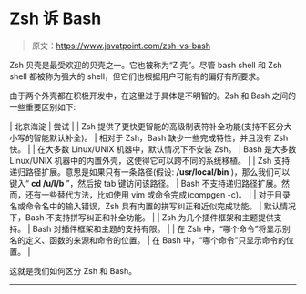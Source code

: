 # Zsh 诉 Bash

> 原文：<https://www.javatpoint.com/zsh-vs-bash>

Zsh 贝壳是最受欢迎的贝壳之一。它也被称为“Z 壳”。尽管 bash shell 和 Zsh shell 都被称为强大的 shell，但它们也根据用户可能有的偏好有所要求。

由于两个外壳都在积极开发中，在这里过于具体是不明智的。Zsh 和 Bash 之间的一些重要区别如下:

| 北京海淀 | 尝试 |
| Zsh 提供了更快更智能的高级制表符补全功能(支持不区分大小写的智能默认补全)。 | 相对于 Zsh，Bash 缺少一些完成特性，并且没有 Zsh 快。 |
| 在大多数 Linux/UNIX 机器中，默认情况下不安装 Zsh。 | Bash 是大多数 Linux/UNIX 机器中的内置外壳，这使得它可以跨不同的系统移植。 |
| Zsh 支持递归路径扩展。意思是如果只有一条路径(假设: **/usr/local/bin** )，那么我们可以键入“ **cd /u/l/b** ”，然后按 tab 键访问该路径。 | Bash 不支持递归路径扩展。然而，还有一些替代方法，比如使用 vim 或命令完成(compgen -c)。 |
| 对于目录名或命令名中的输入错误，Zsh 具有内置的拼写纠正和近似完成功能。 | 默认情况下，Bash 不支持拼写纠正和补全功能。 |
| Zsh 为几个插件框架和主题提供支持。 | Bash 对插件框架和主题的支持有限。 |
| 在 Zsh 中，“哪个命令”将显示别名的定义、函数的来源和命令的位置。 | 在 Bash 中，“哪个命令”只显示命令的位置。 |

这就是我们如何区分 Zsh 和 Bash。

* * *